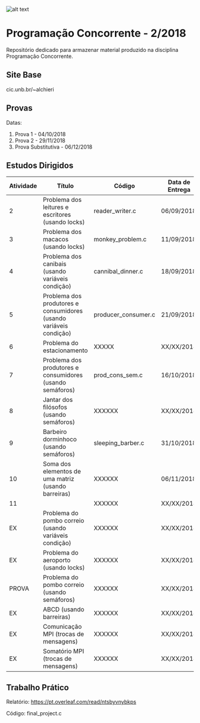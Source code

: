 ![alt text](http://www.unb.br/images/Imagens/logo_unb.png)

# Programação Concorrente - 2/2018

Repositório dedicado para armazenar material produzido na disciplina Programação Concorrente.

## Site Base

cic.unb.br/~alchieri

## Provas

Datas:

1. Prova 1 - 04/10/2018
2. Prova 2 - 29/11/2018
3. Prova Substitutiva - 06/12/2018


## Estudos Dirigidos

| Atividade | Título | Código | Data de Entrega |
|-----------|--------|--------|-----------------|
| 2 | Problema dos leitures e escritores (usando locks) | reader_writer.c | 06/09/2018 |
| 3 | Problema dos macacos (usando locks) | monkey_problem.c | 11/09/2018 |
| 4 | Problema dos canibais (usando variáveis condição) | cannibal_dinner.c | 18/09/2018 |
| 5 | Problema dos produtores e consumidores (usando variáveis condição) | producer_consumer.c | 21/09/2018 |
| 6 | Problema do estacionamento | XXXXX | XX/XX/2018
| 7 | Problema dos produtores e consumidores (usando semáforos) | prod_cons_sem.c | 16/10/2018 | 
| 8 | Jantar dos filósofos (usando semáforos) | XXXXXX | XX/XX/2018 |
| 9 | Barbeiro dorminhoco (usando semáforos) | sleeping_barber.c | 31/10/2018 |
| 10 | Soma dos elementos de uma matriz (usando barreiras) | XXXXXX | 06/11/2018 |
| 11 |  | XXXXXX | XX/XX/2018 |
| EX | Problema do pombo correio (usando variáveis condição) | XXXXXX | XX/XX/2018 |
| EX | Problema do aeroporto (usando locks) | XXXXXX | XX/XX/2018 |
| PROVA | Problema do pombo correio (usando semáforos) | XXXXXX | XX/XX/2018    | 
| EX | ABCD (usando barreiras) | XXXXXX | XX/XX/2018 |
| EX | Comunicação MPI (trocas de mensagens) | XXXXXX | XX/XX/2018 |
| EX | Somatório MPI (trocas de mensagens) | XXXXXX | XX/XX/2018 |

## Trabalho Prático

Relatório: https://pt.overleaf.com/read/ntsbyvnybkps

Código: final_project.c